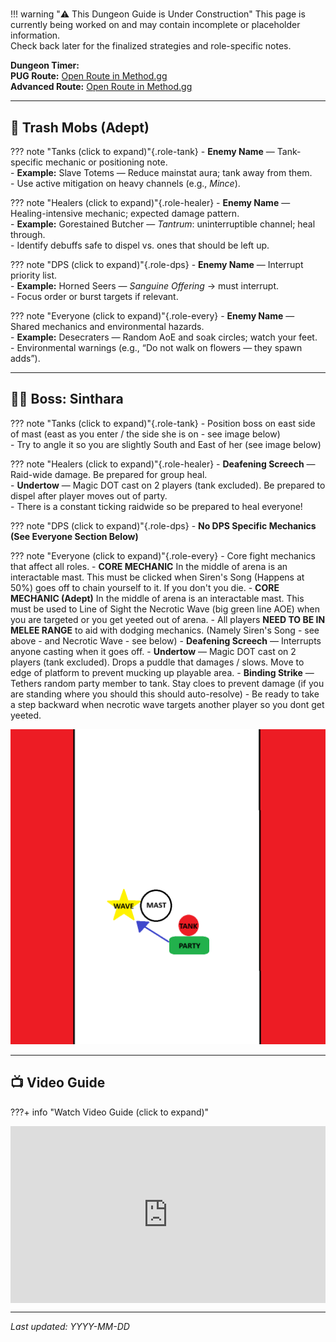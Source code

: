 # <Dungeon Name>

!!! warning "⚠️ This Dungeon Guide is Under Construction"
    This page is currently being worked on and may contain incomplete or placeholder information.  
    Check back later for the finalized strategies and role-specific notes.

**Dungeon Timer:**  
**PUG Route:** [Open Route in Method.gg](<PUG_URL>)  
**Advanced Route:** [Open Route in Method.gg](<ADV_URL>)

---

## 🧹 Trash Mobs (Adept)

??? note "Tanks (click to expand)"{.role-tank}
    - **Enemy Name** — Tank-specific mechanic or positioning note.  
    - **Example:** Slave Totems — Reduce mainstat aura; tank away from them.  
    - Use active mitigation on heavy channels (e.g., *Mince*).

??? note "Healers (click to expand)"{.role-healer}
    - **Enemy Name** — Healing-intensive mechanic; expected damage pattern.  
    - **Example:** Gorestained Butcher — *Tantrum*: uninterruptible channel; heal through.  
    - Identify debuffs safe to dispel vs. ones that should be left up.

??? note "DPS (click to expand)"{.role-dps}
    - **Enemy Name** — Interrupt priority list.  
    - **Example:** Horned Seers — *Sanguine Offering* → must interrupt.  
    - Focus order or burst targets if relevant.

??? note "Everyone (click to expand)"{.role-every}
    - **Enemy Name** — Shared mechanics and environmental hazards.  
    - **Example:** Desecraters — Random AoE and soak circles; watch your feet.  
    - Environmental warnings (e.g., “Do not walk on flowers — they spawn adds”).

---

## 🧑‍💼 Boss: Sinthara

??? note "Tanks (click to expand)"{.role-tank}
    - Position boss on east side of mast (east as you enter / the side she is on - see image below)  
    - Try to angle it so you are slightly South and East of her (see image below)

??? note "Healers (click to expand)"{.role-healer}
    - **Deafening Screech** — Raid-wide damage.  Be prepared for group heal.  
    - **Undertow** — Magic DOT cast on 2 players (tank excluded).  Be prepared to dispel after player moves out of party.  
    - There is a constant ticking raidwide so be prepared to heal everyone!  
    

??? note "DPS (click to expand)"{.role-dps}
    - **No DPS Specific Mechanics (See Everyone Section Below)**

??? note "Everyone (click to expand)"{.role-every}
    - Core fight mechanics that affect all roles. 
    - **CORE MECHANIC** In the middle of arena is an interactable mast.  This must be clicked when Siren's Song (Happens at 50%) goes off to chain yourself to it. If you don't you die. 
    - **CORE MECHANIC (Adept)** In the middle of arena is an interactable mast.  This must be used to Line of Sight the Necrotic Wave (big green line AOE) when you are targeted or you get yeeted out of arena.
    - All players **NEED TO BE IN MELEE RANGE** to aid with dodging mechanics. (Namely Siren's Song - see above - and Necrotic Wave - see below)
    - **Deafening Screech** — Interrupts anyone casting when it goes off.
    - **Undertow** — Magic DOT cast on 2 players (tank excluded).  Drops a puddle that damages / slows.  Move to edge of platform to prevent mucking up playable area.
    - **Binding Strike** — Tethers random party member to tank. Stay cloes to prevent damage (if you are standing where you should this should auto-resolve)
    - Be ready to take a step backward when necrotic wave targets another player so you dont get yeeted.

<p align="center">
  <img src="../assets/Sailors_Abyss_Positioning.png" alt="Arena Map" width="600">
</p>

---

## 📺 Video Guide

???+ info "Watch Video Guide (click to expand)"
    <div style="position:relative;padding-bottom:56.25%;height:0;overflow:hidden;">
      <iframe 
        src="https://www.youtube.com/embed/hz5cAuCR9cI" 
        style="position:absolute;top:0;left:0;width:100%;height:100%;" 
        frameborder="0" allowfullscreen>
      </iframe>
    </div>

---

*Last updated: YYYY-MM-DD*
